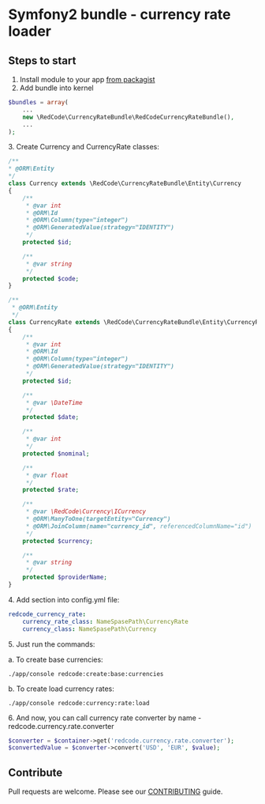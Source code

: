Symfony2 bundle - currency rate loader
============================
## Steps to start ##
1. Install module to your app [from packagist](https://packagist.org/packages/redcode/currency-rate-bundle)
2. Add bundle into kernel

```php
$bundles = array(
    ...
    new \RedCode\CurrencyRateBundle\RedCodeCurrencyRateBundle(),
    ...
);
```

3\. Create Currency and CurrencyRate classes:

```php
/**
* @ORM\Entity
*/
class Currency extends \RedCode\CurrencyRateBundle\Entity\Currency
{
    /**
     * @var int
     * @ORM\Id
     * @ORM\Column(type="integer")
     * @ORM\GeneratedValue(strategy="IDENTITY")
     */
    protected $id;

    /**
     * @var string
     */
    protected $code;
}
```

```php
/**
 * @ORM\Entity
 */
class CurrencyRate extends \RedCode\CurrencyRateBundle\Entity\CurrencyRate
{
    /**
     * @var int
     * @ORM\Id
     * @ORM\Column(type="integer")
     * @ORM\GeneratedValue(strategy="IDENTITY")
     */
    protected $id;

    /**
     * @var \DateTime
     */
    protected $date;

    /**
     * @var int
     */
    protected $nominal;

    /**
     * @var float
     */
    protected $rate;

    /**
     * @var \RedCode\Currency\ICurrency
     * @ORM\ManyToOne(targetEntity="Currency")
     * @ORM\JoinColumn(name="currency_id", referencedColumnName="id")
     */
    protected $currency;

    /**
     * @var string
     */
    protected $providerName;
}
```
4\. Add section into config.yml file:

```yml
redcode_currency_rate:
    currency_rate_class: NameSpasePath\CurrencyRate
    currency_class: NameSpasePath\Currency
```

5\. Just run the commands:

a\. To create base currencies:
```console
./app/console redcode:create:base:currencies
```

b\. To create load currency rates:
```console
./app/console redcode:currency:rate:load
```

6\. And now, you can call currency rate converter by name - redcode.currency.rate.converter

```php
$converter = $container->get('redcode.currency.rate.converter');
$convertedValue = $converter->convert('USD', 'EUR', $value);
```

Contribute
----------

Pull requests are welcome. Please see our [CONTRIBUTING](https://github.com/redco/redcode-currency-rate-bundle/blob/master/CONTRIBUTING.md) guide.
